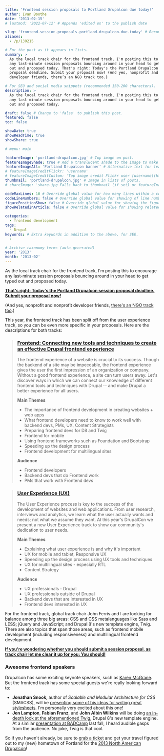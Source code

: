 ```yaml
---
title: 'Frontend session proposals to Portland Drupalcon due today!'
author: Ivan Boothe
date: '2013-02-15'
# lastmod: '2022-07-12' # Appends 'edited on' to the publish date

slug: 'frontend-session-proposals-portland-drupalcon-due-today' # Recommended length is 3 to 5 words.
aliases:
  - /p/130215

# For the post as it appears in lists.
summary: >
  As the local track chair for the frontend track, I'm posting this to encourage
  any last-minute session proposals bouncing around in your head to get typed
  out and proposed today. That's right: Today's the Portland Drupalcon session
  proposal deadline. Submit your proposal now! (And yes, nonprofit and nonprofit
  developer friends, there’s an NGO track too.)

# For SEO and social media snippets (recommended 150-200 characters).
description: >
  As the local track chair for the frontend track, I'm posting this to encourage
  any last-minute session proposals bouncing around in your head to get typed
  out and proposed today.

draft: false # Change to 'false' to publish this post.
featured: false
toc: false

showDate: true
showReadTime: true
showShare: true

# menu: main

featureImage: 'portland-drupalcon.jpg' # Top image on post.
featureImageShade: true # Add a translucent shade to the image to make overlaid text easier to read.
featureImageAlt: 'Portland Drupalcon banner' # Alternative text for featured image.
# featureImageCreditFlickr: 'username'
# featureImageCreditCustom: 'Top image credit Flickr user [username](https://www.flickr.com/photos/username).'
thumbnail: 'portland-drupalcon.jpg' # Image in lists of posts.
# shareImage: 'share.jpg Falls back to thumbnail (if set) or featureImage.

codeMaxLines: 10 # Override global value for how many lines within a code block before auto-collapsing.
codeLineNumbers: false # Override global value for showing of line numbers within code block.
figurePositionShow: false # Override global value for showing the figure label.
showRelatedInArticle: false # Override global value for showing related posts in this series at the end of the content.

categories:
  - frontend development
tags:
  - Drupal
keywords: # Extra keywords in addition to the above, for SEO.
  -

# Archive taxonomy terms (auto-generated)
year: '2013'
month: '2013-02'
---
```


As the local track chair for the frontend track, I'm posting this to encourage
any last-minute session proposals bouncing around in your head to get typed out
and proposed today.

[**That's right: Today's the Portland Drupalcon session proposal deadline. Submit your proposal now!**](https://portland2013.drupal.org/program/submit-session.html)

(And yes, nonprofit and nonprofit developer friends,
[there's an NGO track too](https://portland2013.drupal.org/program/tracks/#NGO).)

This year, the frontend track has been split off from the user experience track,
so you can be even more specific in your proposals. Here are the descriptions
for both tracks:

> ### [Frontend: Connecting new tools and techniques to create an effective Drupal frontend experience](https://portland2013.drupal.org/program/tracks/#frontend)
>
> The frontend experience of a website is crucial to its success. Though the
> backend of a site may be impeccable, the frontend experience gives the user
> the first impression of an organization or company. Without a good frontend
> experience, a site can turn users away. Let's discover ways in which we can
> connect our knowledge of different frontend tools and techniques with Drupal
> -- and make Drupal a better experience for all users.
>
> **Main Themes**
>
> - The importance of frontend development in creating websites + web apps
> - What frontend developers need to know to work well with backend devs, PMs,
>   UX, Content Strategists
> - Preparing frontend devs for D8 and Twig
> - Frontend for mobile
> - Using frontend frameworks such as Foundation and Bootstrap
> - Speeding up the design process
> - Frontend development for multilingual sites
>
> **Audience**
>
> - Frontend developers
> - Backend devs that do Frontend work
> - PMs that work with Frontend devs

> ### [User Experience (UX)](https://portland2013.drupal.org/program/tracks/#UX)
>
> The User Experience process is key to the success of the development of
> websites and web applications. From user research, interviews and analytics,
> we learn what the user actually wants and needs; not what we assume they want.
> At this year's DrupalCon we present a new User Experience track to show our
> community's dedication to user needs.
>
> **Main Themes**
>
> - Explaining what user experience is and why it's important
> - UX for mobile and tablet, Responsive UX
> - Speeding up the design process using UX tools and techniques
> - UX for multilingual sites - especially RTL
> - Content Strategy
>
> **Audience**
>
> - UX professionals - Drupal
> - UX professionals outside of Drupal
> - Backend devs that are interested in UX
> - Frontend devs interested in UX

For the frontend track, global track chair John Ferris and I are looking for
balance among three big areas: CSS and CSS metalanguages like Sass and LESS;
jQuery and JavaScript; and Drupal 8's new template engine, Twig. There are also
topics that span those areas, such as frontend mobile development (including
responsiveness) and multilingual frontend development.

[**If you're wondering whether you should submit a session proposal, as track chair let me clear it up for you: You should!**](https://portland2013.drupal.org/program/submit-session.html)

### Awesome frontend speakers

Drupalcon has some exciting keynote speakers, such as
[Karen McGrane](https://portland2013.drupal.org/node/798.html). But the frontend
track has some special guests we're really looking forward to:

- **Jonathan Snook**, author of _Scalable and Modular Architecture for CSS_
  (SMACSS), will be
  [presenting some of his ideas for writing great stylesheets](https://portland2013.drupal.org/session/scalable-and-modular-architecture-css.html).
  I'm personally very excited about this one!
- **Jen Lampton**, **Fabian Franz**, and **John Albin Wilkins** will be doing
  [an in-depth look at the aforementioned Twig](https://portland2013.drupal.org/session/using-twig-new-template-engine-drupal-8.html),
  Drupal 8's new template engine. At a similar
  [presentation at BADCamp](https://web.archive.org/web/20150822122025/http://2012.badcamp.net:80/program/sessions/new-theme-layer-drupal-8)
  last fall, I heard audible gasps from the audience. No joke, Twig is that
  cool.

So if you haven't already, be sure to
[grab a ticket](https://portland2013.drupal.org/register.html) and get your
travel figured out to my (new) hometown of Portland for the
[2013 North American Drupalcon](https://portland2013.drupal.org/)!
